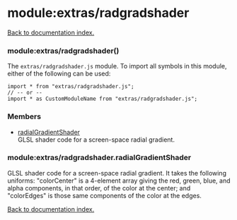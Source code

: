 # module:extras/radgradshader

[Back to documentation index.](index.md)

<a name='extras_radgradshader'></a>
### module:extras/radgradshader()

The <code>extras/radgradshader.js</code> module.
To import all symbols in this module, either of the following can be used:

    import * from "extras/radgradshader.js";
    // -- or --
    import * as CustomModuleName from "extras/radgradshader.js";

### Members

* [radialGradientShader](#extras_radgradshader.radialGradientShader)<br>GLSL shader code for a screen-space radial gradient.

<a name='extras_radgradshader.radialGradientShader'></a>
### module:extras/radgradshader.radialGradientShader

GLSL shader code for a screen-space radial gradient.
It takes the following uniforms: "colorCenter" is a 4-element array
giving the red, green, blue, and alpha components, in that order,
of the color at the center; and "colorEdges" is those same components
of the color at the edges.

[Back to documentation index.](index.md)

